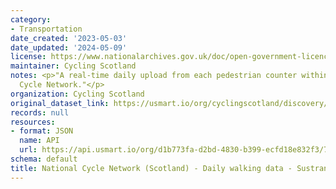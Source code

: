 ```yaml
---
category:
- Transportation
date_created: '2023-05-03'
date_updated: '2024-05-09'
license: https://www.nationalarchives.gov.uk/doc/open-government-licence/version/3/
maintainer: Cycling Scotland
notes: <p>"A real-time daily upload from each pedestrian counter within the National
  Cycle Network."</p>
organization: Cycling Scotland
original_dataset_link: https://usmart.io/org/cyclingscotland/discovery/discovery-view-detail/a725bcd1-bba3-4f12-8a86-5036a0677d1c
records: null
resources:
- format: JSON
  name: API
  url: https://api.usmart.io/org/d1b773fa-d2bd-4830-b399-ecfd18e832f3/7f2e56c6-b52d-457d-91f8-6cdf15b9a2c2/1/urql
schema: default
title: National Cycle Network (Scotland) - Daily walking data - Sustrans
---
```

